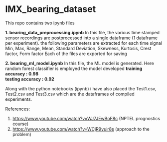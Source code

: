 # IMX_bearing_dataset

This repo contains two ipynb files

**1. bearing_data_preprocessing.ipynb**
      In this file, the various time stamped sensor recordings are postprocessed into a single dataframe (1 dataframe per experiment).
      the following parameters are extracted for each time signal
      Min, Max, Range, Mean, Standard Deviation, Skewness, Kurtosis, Crest factor, Form factor
      Each of the files are exported for saving

**2. bearing_ml_model.ipynb**
      In this file, the ML model is generated.
      Here random forest classifier is employed
      the model developed 
        **training accuracy : 0.98  
        testing accuracy : 0.92**
        
        
 Along with the python notebooks (ipynb) i have also placed the Test1.csv, Test2.csv and Test3.csv which are the dataframes of compiled experiments.
 
 References: 
 1. https://www.youtube.com/watch?v=WJ7JEwBoF8c (NPTEL prognostics course)
 2. https://www.youtube.com/watch?v=WCjR9vuir8s (approach to the problem)
